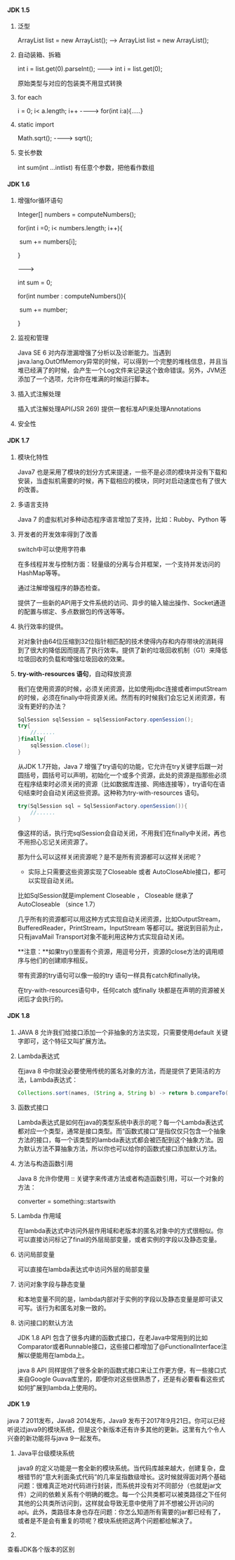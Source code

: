 #### JDK 1.5 

1. 泛型

   ArrayList list = new ArrayList();  -->    ArrayList<String>  list = new  ArrayList<String>();

2. 自动装箱、拆箱

   int i = list.get(0).parseInt();  ---> int i = list.get(0);

   原始类型与对应的包装类不用显式转换

3. for each

   i = 0; i< a.length; i++  ---->   for(int i:a){.....}

4. static import

   Math.sqrt();  ----> sqrt();

5. 变长参数

   int sum(int ...intlist)  有任意个参数，把他看作数组



#### JDK 1.6

1. 增强for循环语句

   Integer[]  numbers  = computeNumbers();

   for(int i =0; i< numbers.length; i++){

   ​	sum += numbers[i];

   }

   --->

   int sum = 0;

   for(int number : computeNumbers()){

   ​	sum += number;

   }

2. 监视和管理

   Java SE 6 对内存泄漏增强了分析以及诊断能力。当遇到 java.lang.OutOfMemory异常的时候，可以得到一个完整的堆栈信息，并且当堆已经满了的时候，会产生一个Log文件来记录这个致命错误。另外，JVM还添加了一个选项，允许你在堆满的时候运行脚本。

3. 插入式注解处理

   插入式注解处理API(JSR 269) 提供一套标准API来处理Annotations

4. 安全性



#### JDK 1.7

1. 模块化特性

   Java7 也是采用了模块的划分方式来提速，一些不是必须的模块并没有下载和安装，当虚拟机需要的时候，再下载相应的模块，同时对启动速度也有了很大的改善。

2. 多语言支持

   Java 7 的虚拟机对多种动态程序语言增加了支持，比如：Rubby、Python 等

3. 开发者的开发效率得到了改善

   switch中可以使用字符串

   在多线程并发与控制方面：轻量级的分离与合并框架，一个支持并发访问的HashMap等等。

   通过注解增强程序的静态检查。

   提供了一些新的API用于文件系统的访问、异步的输入输出操作、Socket通道的配置与绑定、多点数据包的传送等等。

4. 执行效率的提供。

   对对象针由64位压缩到32位指针相匹配的技术使得内存和内存带块的消耗得到了很大的降低因而提高了执行效率。提供了新的垃圾回收机制（G1）来降低垃圾回收的负载和增强垃圾回收的效果。
   
5. **try-with-resources 语句**，自动释放资源

   我们在使用资源的时候，必须关闭资源，比如使用jdbc连接或者imputStream的时候，必须在finally中将资源关闭。然而有的时候我们会忘记关闭资源，有没有更好的办法？

   ```java
   SqlSession sqlSession = sqlSessionFactory.openSession();
   try{
       //......
   }finally{
       sqlSession.close();
   }
   ```

   从JDK 1.7开始，Java 7 增强了try语句的功能，它允许在try关键字后跟一对圆括号，圆括号可以声明，初始化一个或多个资源，此处的资源是指那些必须在程序结束时必须关闭的资源（比如数据库连接、网络连接等），try语句在语句结束时会自动关闭这些资源。这种称为try-with-resources 语句。

   ```java
   try(SqlSession sql = SqlSessionFactory.openSession()){
       //......
   }
   ```

   像这样的话，执行完sqlSession会自动关闭，不用我们在finally中关闭，再也不用担心忘记关闭资源了。

   那为什么可以这样关闭资源呢？是不是所有资源都可以这样关闭呢？

   * 实际上只需要这些资源实现了Closeable 或者 AutoCloseAble接口，都可以实现自动关闭。

   比如SqlSession就是implement  Closeable ， Closeable 继承了 AutoCloseable  （since 1.7）

   几乎所有的资源都可以用这种方式实现自动关闭资源，比如OutputStream，BufferedReader，PrintStream，InputStream 等都可以。据说到目前为止，只有javaMail Transport对象不能利用这种方式实现自动关闭。

   **注意：**如果try()里面有个资源，用逗号分开，资源的close方法的调用顺序与他们的创建顺序相反。

   带有资源的try语句可以像一般的try 语句一样具有catch和finally块。

   在try-with-resources语句中，任何catch 或finally 块都是在声明的资源被关闭后才会执行的。



#### JDK 1.8

1. JAVA 8 允许我们给接口添加一个非抽象的方法实现，只需要使用default 关键字即可，这个特征又叫扩展方法。

2. Lambda表达式

   在java 8 中你就没必要使用传统的匿名对象的方法，而是提供了更简洁的方法，Lambda表达式：

   ```java
   Collections.sort(names, (String a, String b) -> return b.compareTo(a))
   ```

   

3. 函数式接口

   Lambda表达式是如何在java的类型系统中表示的呢？每一个Lambda表达式都对应一个类型，通常是接口类型。而“函数式接口”是指仅仅只包含一个抽象方法的接口，每一个该类型的lambda表达式都会被匹配到这个抽象方法。因为默认方法不算抽象方法，所以你也可以给你的函数式接口添加默认方法。

4. 方法与构造函数引用

   Java 8 允许你使用 :: 关键字来传递方法或者构造函数引用，可以一个对象的方法：

   converter =  something::startswith

5. Lambda 作用域

   在lambda表达式中访问外层作用域和老版本的匿名对象中的方式很相似。你可以直接访问标记了final的外层局部变量，或者实例的字段以及静态变量。

6. 访问局部变量

   可以直接在lambda表达式中访问外层的局部变量

7. 访问对象字段与静态变量

   和本地变量不同的是，lambda内部对于实例的字段以及静态变量是即可读又可写。该行为和匿名对象一致的。

8. 访问接口的默认方法

   JDK 1.8 API 包含了很多内建的函数式接口，在老Java中常用到的比如Comparator或者Runnable接口，这些接口都增加了@FunctionalInterface注解以便能用在lambda上。

   java 8 API 同样提供了很多全新的函数式接口来让工作更方便，有一些接口式来自Google Guava库里的，即便你对这些很熟悉了，还是有必要看看这些式如何扩展到lambda上使用的。



#### JDK 1.9 

java 7 2011发布，Java8 2014发布，Java9 发布于2017年9月21日。你可以已经听说过java9的模块系统，但是这个新版本还有许多其他的更新。这里有九个令人兴奋的新功能将与java 9一起发布。

1. Java平台级模块系统

   java9 的定义功能是一套全新的模块系统。当代码库越来越大，创建复杂，盘根错节的“意大利面条式代码”的几率呈指数级增长。这时候就得面对两个基础问题：很难真正地对代码进行封装，而系统并没有对不同部分（也就是jar文件）之间的依赖关系有个明确的概念。每一个公共类都可以被类路径之下任何其他的公共类所访问到，这样就会导致无意中使用了并不想被公开访问的api。此外，类路径本身也存在问题：你怎么知道所有需要的jar都已经有了，或者是不是会有重复的项呢？模块系统把这两个问题都给解决了。

   

2. 



查看JDK各个版本的区别